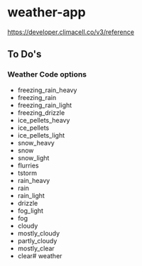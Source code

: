 # weather-app

https://developer.climacell.co/v3/reference

## To Do's

### Weather Code options

* freezing_rain_heavy
* freezing_rain
* freezing_rain_light
* freezing_drizzle
* ice_pellets_heavy
* ice_pellets
* ice_pellets_light
* snow_heavy
* snow
* snow_light
* flurries
* tstorm
* rain_heavy
* rain
* rain_light
* drizzle
* fog_light
* fog
* cloudy
* mostly_cloudy
* partly_cloudy
* mostly_clear
* clear# weather
